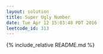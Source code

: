 ```yaml
---
layout: solution
title: Super Ugly Number
date: Tue Apr 12 15:03:48 PDT 2016
leetcode_id: 313
---
```

{% include_relative README.md %}
